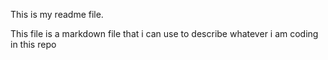 This is my readme file. 

This file  is a markdown file that i can use to describe whatever i am coding in this repo